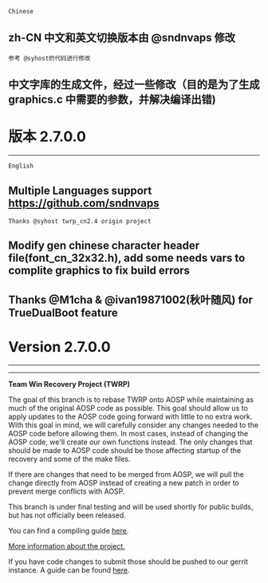 `Chinese`

## zh-CN 中文和英文切换版本由 @sndnvaps 修改

    参考 @syhost的代码进行修改

## 中文字库的生成文件，经过一些修改（目的是为了生成graphics.c 中需要的参数，并解决编译出错)


# 版本 2.7.0.0 

----------------------------------------------------------------------


`English`

## Multiple Languages support  https://github.com/sndnvaps

	Thanks @syhost twrp_cn2.4 origin project 

## Modify gen chinese character header file(font_cn_32x32.h), add some needs vars to complite graphics to fix build errors


## Thanks @M1cha & @ivan19871002(秋叶随风) for TrueDualBoot feature 

# Version 2.7.0.0 


------------------------------------------------------------------------


-------------------------------------------------------------------------

**Team Win Recovery Project (TWRP)**

The goal of this branch is to rebase TWRP onto AOSP while maintaining as much of the original AOSP code as possible. This goal should allow us to apply updates to the AOSP code going forward with little to no extra work.  With this goal in mind, we will carefully consider any changes needed to the AOSP code before allowing them.  In most cases, instead of changing the AOSP code, we'll create our own functions instead.  The only changes that should be made to AOSP code should be those affecting startup of the recovery and some of the make files.

If there are changes that need to be merged from AOSP, we will pull the change directly from AOSP instead of creating a new patch in order to prevent merge conflicts with AOSP.

This branch is under final testing and will be used shortly for public builds, but has not officially been released.

You can find a compiling guide [here](http://forum.xda-developers.com/showthread.php?t=1943625 "Guide").

[More information about the project.](http://www.teamw.in/project/twrp2 "More Information")

If you have code changes to submit those should be pushed to our gerrit instance.  A guide can be found [here](http://teamw.in/twrp2-gerrit "Gerrit Guide").

  
